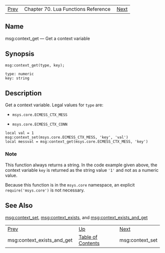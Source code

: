 |     |     |     |
| --- | --- | --- |
| [Prev](lua.ref.msg_context_exists_and_get)  | Chapter 70. Lua Functions Reference |  [Next](lua.ref.msg_context_set) |

<a name="lua.ref.msg_context_get"></a>
## Name

msg:context_get — Get a context variable

<a name="idp15958368"></a>
## Synopsis

`msg:context_get(type, key);`

```
type: numeric
key: string
```
<a name="idp15961360"></a>
## Description

Get a context variable. Legal values for `type` are:

*   `msys.core.ECMESS_CTX_MESS`

*   `msys.core.ECMESS_CTX_CONN`

```
local val = 1
msg:context_set(msys.core.ECMESS_CTX_MESS, 'key', 'val')
local messval = msg:context_get(msys.core.ECMESS_CTX_MESS, 'key')
```

### Note

This function always returns a string. In the code example given above, the context variable `key` is returned as the string value `'1'` and not as a numeric value.

Because this function is in the `msys.core` namespace, an explicit `require('msys.core')` is not necessary.

<a name="idp15970992"></a>
## See Also

[msg:context_set](lua.ref.msg_context_set "msg:context_set"), [msg:context_exists](lua.ref.msg_context_exists "msg:context_exists"), and [msg:context_exists_and_get](lua.ref.msg_context_exists_and_get "msg:context_exists_and_get")

|     |     |     |
| --- | --- | --- |
| [Prev](lua.ref.msg_context_exists_and_get)  | [Up](lua.function.details) |  [Next](lua.ref.msg_context_set) |
| msg:context_exists_and_get  | [Table of Contents](index) |  msg:context_set |

